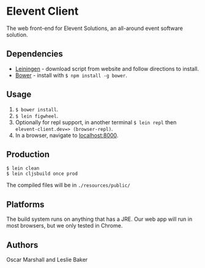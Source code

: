 # Elevent Client

The web front-end for Elevent Solutions, an all-around event software solution.

## Dependencies

* [Leiningen](http://leiningen.org/) - download script from website and follow directions to install.
* [Bower](http://bower.io/) - install with `$ npm install -g bower`.

## Usage

1. `$ bower install`.
2. `$ lein figwheel`.
3. Optionally for repl support, in another terminal `$ lein repl` then
   `elevent-client.dev=> (browser-repl)`.
4. In a browser, navigate to [localhost:8000](http://localhost:8000/).

## Production

	$ lein clean
	$ lein cljsbuild once prod
The compiled files will be in `./resources/public/`

## Platforms

The build system runs on anything that has a JRE.
Our web app will run in most browsers, but we only tested in Chrome.

## Authors

Oscar Marshall and Leslie Baker
